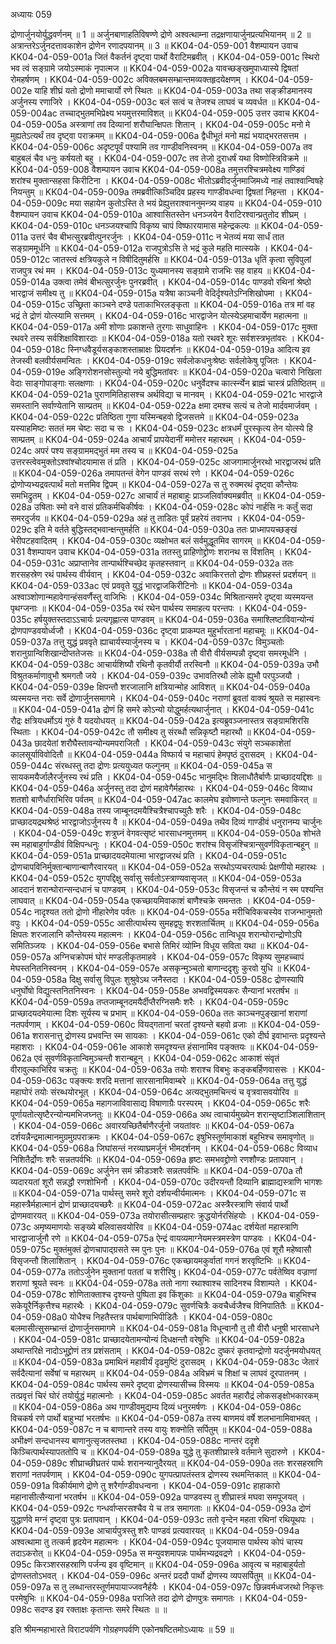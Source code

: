 अध्यायः 059

द्रोणार्जुनयोर्युद्धवर्णनम् ॥ 1 ॥ अर्जुनबाणाहतिविषण्णे द्रोणे अश्वत्थाम्ना तद्रक्षणायार्जुनप्रत्यभियानम् ॥ 2 ॥ अत्रान्तरेऽर्जुनदत्तावकाशेन द्रोणेन रणादपयानम् ॥ 3 ॥
KK04-04-059-001	वैशम्पायन उवाच 
KK04-04-059-001a	जितं वैकर्तनं दृष्ट्वा पार्थो वैराटिमब्रवीत् ।
KK04-04-059-001c	स्थिरो भव त्वं सङ्ग्रामे जयोऽस्माकं नृपात्मज ॥
KK04-04-059-002a	यावच्छङ्खमुपाध्यास्ये द्विषतां रोमहर्षणम् ।
KK04-04-059-002c	अविक्लबमसम्भ्रान्तमव्यक्तहृदयेक्षणम् ।
KK04-04-059-002e	याहि शीघ्रं यतो द्रोणो ममाचार्यो रणे स्थितः ॥
KK04-04-059-003a	तथा सङ्क्रीडमानस्य अर्जुनस्य रणाजिरे ।
KK04-04-059-003c	बलं सत्वं च तेजश्च लाघवं च व्यवर्धत ॥
KK04-04-059-004ac	तच्चाद्भुतमभिप्रेक्ष्य भयमुत्तरमाविशत् ॥
KK04-04-059-005	उत्तर उवाच 
KK04-04-059-005a	अस्त्राणां तव दिव्यानां शरौघान्क्षिपतः शितान् ।
KK04-04-059-005c	मनो मे मुह्यतेऽत्यर्थं तव दृष्ट्वा पराक्रमम् ॥
KK04-04-059-006a	द्वैधीभूतं मनो मह्यं भयाद्भरतसत्तम ।
KK04-04-059-006c	अदृष्टपूर्वं पश्यामि तव गाण्डीवनिस्वनम् ॥
KK04-04-059-007a	तव बाहुबलं चैव धनुः कर्षयतो बहु ।
KK04-04-059-007c	तव तेजो दुराधर्षं यथा विष्णोस्त्रिविक्रमे ॥
KK04-04-059-008	वैशम्पायन उवाच 
KK04-04-059-008a	तमुत्तरश्चित्रमवेक्ष्य गाण्डिवं शरांश्च मुक्तान्सहसा किरीटिना ।
KK04-04-059-008c	भीतोऽब्रवीदर्जुनमाजिमध्ये नाहं तवाश्वान्विषहे नियन्तुम् ॥
KK04-04-059-009a	तमब्रवीत्किञ्चिदिव प्रहस्य गाण्डीवधन्वा द्विषतां निहन्ता ।
KK04-04-059-009c	मया सहायेन कुतोऽस्ति ते भयं प्रेह्युत्तराश्वाननुमन्त्र्य वाहय ॥
KK04-04-059-010	वैशम्पायन उवाच 
KK04-04-059-010a	आश्वासितस्तेन धनञ्जयेन वैराटिरश्वान्प्रतुतोद शीघ्रम् ।
KK04-04-059-010c	धनञ्जयश्चापि विकृष्य चापं विष्फारयामास महेन्द्रकल्पः ॥
KK04-04-059-011a	उत्तरं चैव बीभत्सुरब्रवीत्पुनरर्जुनः ।
KK04-04-059-011c	न भेतव्यं मया सार्धं तात सङ्ग्राममूर्धनि ॥
KK04-04-059-012a	राजपुत्रोऽसि ते भद्रं कुले महति मात्स्यके ।
KK04-04-059-012c	जातस्त्वं क्षत्रियकुले न विषीदितुमर्हसि ॥
KK04-04-059-013a	धृतिं कृत्वा सुविपुलां राजपुत्र रथं मम ।
KK04-04-059-013c	युध्यमानस्य सङ्ग्रामे राजभिः सह वाहय ॥
KK04-04-059-014a	उक्त्वा तमेवं बीभत्सुरर्जुनः पुनरब्रवीत् ।
KK04-04-059-014c	पाण्डवो रथिनां श्रेष्ठो भारद्वाजं समीक्ष्य तु ॥
KK04-04-059-015a	यत्रैषा काञ्चनी वेदिर्दृश्यतेऽग्निशिखोपमा ।
KK04-04-059-015c	उच्छ्रिता काञ्चने दण्डे पताकाभिरलङ्कृता ॥
KK04-04-059-016a	तत्र मां वह भद्रं ते द्रोणं योत्स्यामि सत्तमम् ।
KK04-04-059-016c	भारद्वाजेन योत्स्येऽहमाचार्येण महात्मना ॥
KK04-04-059-017a	अमी शोणाः प्रकाशन्ते तुरगाः साधुवाहिनः ।
KK04-04-059-017c	मुक्ता रथवरे तस्य सर्वशिक्षाविशारदाः ॥
KK04-04-059-018a	यतो रथवरे शूरः सर्वशस्त्रभृतांवरः ।
KK04-04-059-018c	स्निग्धवैडूर्यसङ्काशस्ताम्राक्षः प्रियदर्शनः ॥
KK04-04-059-019a	आदित्य इव तेजस्वी बलवीर्यसमन्वितः ।
KK04-04-059-019c	सर्वलोकधनुःश्रेष्ठः सर्वलोकेषु पूजितः ।
KK04-04-059-019e	अङ्गिरोशनसोस्तुल्यो नये बुद्धिमतांवरः ॥
KK04-04-059-020a	चत्वारो निखिला वेदाः साङ्गोपाङ्गाः सलक्षणाः ।
KK04-04-059-020c	धनुर्वेदश्च कार्त्स्न्येन ब्राह्मं चास्त्रं प्रतिष्ठितम् ॥
KK04-04-059-021a	पुराणमितिहासश्च अर्थविद्या च मानवम् ।
KK04-04-059-021c	भारद्वाजे समस्तानि सर्वाण्येतानि साम्प्रतम् ॥
KK04-04-059-022a	क्षमा दमश्च सत्यं च तेजो मार्दवमार्जवम् ।
KK04-04-059-022c	प्रतिष्ठिता गुणा यस्मिन्बहवो द्विजसत्तमे ॥
KK04-04-059-023a	यस्याहमिष्टः सततं मम चेष्टः सदा च सः ।
KK04-04-059-023c	क्षत्रधर्मं पुरस्कृत्य तेन योत्स्ये हि साम्प्रतम् ॥
KK04-04-059-024a	आचार्यं प्रापयेदानीं ममोत्तर महारथम् ।
KK04-04-059-024c	अपरं पश्य सङ्ग्राममद्भुतं मम तस्य च ॥
KK04-04-059-025a	उत्तरस्त्वेवमुक्तोऽश्वांश्चोदयामास तं प्रति ।
KK04-04-059-025c	आजगामार्जुनरथो भारद्वाजरथं प्रति ॥
KK04-04-059-026a	तमापतन्तं वेगेन पाण्डवं सरथं रणे ।
KK04-04-059-026c	द्रोणोप्यभ्यद्रवत्पार्थं मतो मत्तमिव द्विपम् ॥
KK04-04-059-027a	स तु रुक्मरथं दृष्ट्वा कौन्तेयः समभिद्रुतम् ।
KK04-04-059-027c	आचार्यं तं महाबाहुः प्राञ्जलिर्वाक्यमब्रवीत् ॥
KK04-04-059-028a	उषिताः स्मो वने वासं प्रतिकर्मचिकीर्षवः ।
KK04-04-059-028c	कोपं नार्हसि नः कर्तुं सदा समरदुर्जय ॥
KK04-04-059-029a	अहं तु ताडितः पूर्वं प्रहरेयं तवानघ ।
KK04-04-059-029c	इति मे वर्तते बुद्धिस्तद्भवान्क्षन्तुमर्हति ॥
KK04-04-059-030a	ततः प्राध्मापयच्छङ्खं भेरीपटहवादितम् ।
KK04-04-059-030c	व्यक्षोभत बलं सर्वमुद्धूतमिव सागरम् ॥
KK04-04-059-031	वैशम्पायन उवाच 
KK04-04-059-031a	ततस्तु प्राहिणोद्द्रोणः शरानथ स विंशतिम् ।
KK04-04-059-031c	अप्राप्तानेव तान्पार्थश्चिच्छेद कृतहस्तवान् ॥
KK04-04-059-032a	ततः शरसहस्रेण रथं पार्थस्य वीर्यवान् ।
KK04-04-059-032c	अवाकिरत्ततो द्रोणः शीघ्रहस्तं प्रदर्शयन् ॥
KK04-04-059-033ac	एवं प्रववृते युद्धं भारद्वाजकिरीटिनोः ॥
KK04-04-059-034a	अश्वाञ्शोणान्महावेगान्हंसवर्णैस्तु वाजिभिः ।
KK04-04-059-034c	मिश्रितान्समरे दृष्ट्वा व्यस्मयन्त पृथग्जनाः ॥
KK04-04-059-035a	रथं रथेन पार्थस्य समाहत्य परन्तपः ।
KK04-04-059-035c	हर्षयुक्तस्तदाऽऽचार्यः प्रत्यगृह्णात्स पाण्डवम् ॥
KK04-04-059-036a	समाश्लिष्टाविवान्योन्यं द्रोणपाण्डवयोर्ध्वजौ ।
KK04-04-059-036c	दृष्ट्वा प्राकम्पत मुहुर्भारतानां महाचमूः ॥
KK04-04-059-037a	तत्तु युद्धं प्रववृते ह्याचार्यस्यार्जुनस्य च ।
KK04-04-059-037c	विमुञ्चतोः शरानुग्रान्विशिखान्दीप्ततेजसः ॥
KK04-04-059-038a	तौ वीरौ वीर्यसम्पन्नौ दृष्ट्वा समरमूर्धनि ।
KK04-04-059-038c	आचार्यशिष्यौ रथिनौ कृतवीर्यौ तरस्विनौ ॥
KK04-04-059-039a	उभौ विश्रुतकर्माणावुभौ श्रमगतौ जये ।
KK04-04-059-039c	उभावतिरथौ लोके ह्युभौ परपुञ्जयौ ।
KK04-04-059-039e	क्षिपन्तौ शरजालानि क्षत्रियान्मोह आविशत् ॥
KK04-04-059-040a	व्यस्मयन्त नराः सर्वे द्रोणार्जुनसमागमे ।
KK04-04-059-040c	नराणां ब्रुवतां वाक्यं श्रूयते स महास्वनः ॥
KK04-04-059-041a	द्रोणं हि समरे कोऽन्यो योद्धुमर्हत्यथार्जुनात् ।
KK04-04-059-041c	रौद्रः क्षत्रियधर्मोऽयं गुरुं वै यदयोधयत् ॥
KK04-04-059-042a	इत्यब्रुवञ्जनास्तत्र सङ्ग्रामशिरसि स्थिताः ।
KK04-04-059-042c	तौ समीक्ष्य तु संरब्धौ सन्निकृष्टौ महारथौ ॥
KK04-04-059-043a	छादयेतां शरौघैस्तावन्योन्यमपराजितौ ।
KK04-04-059-043c	संयुगे सञ्चकाशेतां कालसूर्याविवोदितौ ॥
KK04-04-059-044a	विष्फार्य च महाचापं हेमपृष्ठं दुरासदम् ।
KK04-04-059-044c	संरब्धस्तु तदा द्रोणः प्रत्ययुध्यत फल्गुनम् ॥
KK04-04-059-045a	स सायकमयैर्जालैरर्जुनस्य रथं प्रति ।
KK04-04-059-045c	भानुमद्भिः शिलाधौतैर्बाणैः प्राच्छादयद्दिशः ॥
KK04-04-059-046a	अर्जुनस्तु तदा द्रोणं महावेगैर्महारथः ।
KK04-04-059-046c	विव्याध शतशो बाणैर्धाराभिरिव पर्वतम् ॥
KK04-04-059-047ac	कालमेघ इवोष्णान्ते फल्गुनः समवाकिरत् ॥
KK04-04-059-048a	तस्य जाम्बूनदमयैश्चित्रैश्चापच्युतैः शरैः ।
KK04-04-059-048c	प्राच्छादयद्रथश्रेष्ठं भारद्वाजोऽर्जुनस्य वै ॥
KK04-04-059-049a	तथैव दिव्यं गाण्डीवं धनुरानम्य चार्जुनः ।
KK04-04-059-049c	शत्रुघ्नं वेगवत्सृष्टं भारसाधनमुत्तमम् ॥
KK04-04-059-050a	शोभते स्म महाबाहुर्गाण्डीवं विक्षिपन्धनुः ।
KK04-04-059-050c	शरांश्च विसृजंश्चित्रान्सुवर्णविकृतान्बहून् ॥
KK04-04-059-051a	प्राच्छादयदमेयात्मा भारद्वाजरथं प्रति ।
KK04-04-059-051c	द्रोणचापविनिर्मुक्तान्बाणान्बाणैरवारयत् ॥
KK04-04-059-052a	सरथोऽप्यचरत्पार्थः प्रेक्षणीयो महारथः ।
KK04-04-059-052c	युगपद्दिक्षु सर्वासु सर्वतोऽस्त्राण्यवासृजत् ॥
KK04-04-059-053a	आददानं शरान्घोरान्सन्दधानं च पाण्डवम् ।
KK04-04-059-053c	विसृजन्तं च कौन्तेयं न स्म पश्यन्ति लाघवात् ॥
KK04-04-059-054a	एकच्छायमिवाकाशं बाणैश्चक्रे समन्ततः ।
KK04-04-059-054c	नादृश्यत ततो द्रोणो नीहारेणेव पर्वतः ॥
KK04-04-059-055a	मरीचिविकचस्येव राजन्भानुमतो वपुः ।
KK04-04-059-055c	आसीत्पार्थस्य सुमहद्वपुः शरशतार्चितम् ॥
KK04-04-059-056a	क्षिपतः शरजालानि कौन्तेयस्य महात्मनः ।
KK04-04-059-056c	तान्विधूय शरान्घोरान्द्रोणोऽपि समितिञ्जयः ।
KK04-04-059-056e	बभासे तिमिरं व्योम्नि विधूय सविता यथा ॥
KK04-04-059-057a	अग्निचक्रोपमं घोरं मण्डलीकृतमाहवे ।
KK04-04-059-057c	विकृष्य सुमहच्चापं मेघस्तनितनिस्वनम् ।
KK04-04-059-057e	असकृन्मुञ्चतो बाणान्ददृशुः कुरवो युधि ॥
KK04-04-059-058a	दिक्षु सर्वासु विपुलः शुश्रुवेऽथ जनैस्तदा ।
KK04-04-059-058c	द्रोणस्यापि धनुर्घोषो विद्युत्स्तनितनिस्वनः ।
KK04-04-059-058e	अभवद्विस्मयकरः सैन्यानां भरतर्षभ ॥
KK04-04-059-059a	तप्तजाम्बूनदमयैर्दीप्तैरग्निसमैः शरैः ।
KK04-04-059-059c	प्राच्छादयदमेयात्मा दिशः सूर्यस्य च प्रभाम् ॥
KK04-04-059-060a	ततः काञ्चनपुङ्खानां शराणां नतपर्वणाम् ।
KK04-04-059-060c	वियद्गतानां चरतां दृश्यन्ते बहवो व्रजाः ॥
KK04-04-059-061a	शरासनात्तु द्रोणस्य प्रभवन्ति स्म सायकाः ।
KK04-04-059-061c	एको दीर्घ इवाभान्तः प्रदृश्यन्ते महाशराः ।
KK04-04-059-061e	आकाशे समदृश्यन्त हंसानामिव पङ्क्तयः ॥
KK04-04-059-062a	एवं सुवर्णविकृतान्विमुञ्चन्तौ शरान्बहून् ।
KK04-04-059-062c	आकाशं संवृतं वीरावुल्काभिरिव चक्रतुः ॥
KK04-04-059-063a	तयोः शराश्च विबभुः कङ्कबर्हिणवाससः ।
KK04-04-059-063c	पङ्क्त्यः शरदि मत्तानां सारसानामिवाम्बरे ॥
KK04-04-059-064a	तत्तु युद्धं महाघोरं तयोः संरब्धयोरभूत् ।
KK04-04-059-064c	अत्यद्भुतमचिन्त्यं च वृत्रवासवयोरिव ॥
KK04-04-059-065a	महागजाविवासाद्य विषाणाग्रैः परस्परम् ।
KK04-04-059-065c	शरैः पूर्णायतोत्सृष्टैरन्योन्यमभिजघ्नतुः ॥
KK04-04-059-066a	अथ त्वाचार्यमुख्येन शरान्सृष्टाञ्शिलाशितान् ।
KK04-04-059-066c	अवारयच्छितैर्बाणैरर्जुनो जयतांवरः ॥
KK04-04-059-067a	दर्शयन्नैन्द्रमात्मानमुग्रमुग्रपराक्रमः ।
KK04-04-059-067c	इषुभिस्तूर्णमाकाशं बहुभिश्च समावृणोत् ॥
KK04-04-059-068a	जिघांसन्तं नरव्याघ्रमर्जुनं भीमदर्शनम् ।
KK04-04-059-068c	विव्याध निशितैर्द्रोणः शरैः सन्नतपर्वभिः ॥
KK04-04-059-069a	हृष्टः समभवद्द्रोणो रणशौण्डः प्रतापवान् ।
KK04-04-059-069c	अर्जुनेन समं क्रीडञ्शरैः सन्नतपर्वभिः ॥
KK04-04-059-070a	तौ व्यदारयतां शूरौ सन्नद्धौ रणशोभिनौ ।
KK04-04-059-070c	उदीरयन्तौ दिव्यानि ब्राह्माद्यस्त्राणि भागशः ॥
KK04-04-059-071a	पार्थस्तु समरे शूरो दर्शयन्वीर्यमात्मनः ।
KK04-04-059-071c	स महास्त्रैर्महात्मानं द्रोणं प्राच्छादयच्छरैः ॥
KK04-04-059-072ac	अस्त्रैरस्त्राणि संवार्य पार्थो द्रोणमवारयत् ॥
KK04-04-059-073a	तयोरासीत्सम्प्रहारः क्रुद्धयोर्नरसिंहयोः ।
KK04-04-059-073c	अमृष्यमाणयोः सङ्ख्ये बलिवासवयोरिव ॥
KK04-04-059-074ac	दर्शयेतां महास्त्राणि भारद्वाजार्जुनौ रणे ॥
KK04-04-059-075a	ऐन्द्रं वायव्यमाग्नेयमस्त्रमस्त्रेण पाण्डवः ।
KK04-04-059-075c	मुक्तंमुक्तं द्रोणचापाद्ग्रसते स्म पुनः पुनः ॥
KK04-04-059-076a	एवं शूरौ महेष्वासौ विसृजन्तौ शिलाशितान् ।
KK04-04-059-076c	एकच्छायमकुर्वातां गगनं शरवृष्टिभिः ॥
KK04-04-059-077a	ततोऽर्जुनेन मुक्तानां पततां च शरीरिषु।
KK04-04-059-077c	पर्वतेष्विव वज्राणां शराणां श्रूयते स्वनः ॥
KK04-04-059-078a	ततो नागा रथाश्वाश्च सादिनश्च विशाम्पते ।
KK04-04-059-078c	शोणिताक्ताश्च दृश्यन्ते पुष्पिता इव किंशुकाः ॥
KK04-04-059-079a	बाहुभिश्च सकेयूरैर्निकृत्तैश्च महारथैः ।
KK04-04-059-079c	सुवर्णचित्रैः कवचैर्ध्वजैश्च विनिपातितैः ॥
KK04-04-059-08a0	योधैश्च निहतैस्तत्र पार्थबाणाभिपीडितैः ।
KK04-04-059-080c	बलमासीत्सुसम्भ्रान्तं द्रोणार्जुनसमागमे ॥
KK04-04-059-081a	विधून्वानौ तु तौ वीरौ धनुषी भारसाधने ।
KK04-04-059-081c	प्राच्छादयेतामन्योन्यं दिधक्षन्तौ वरेषुभिः ॥
KK04-04-059-082a	अथान्तरिक्षे नादोऽभूद्द्रोणं तत्र प्रशंसताम् ।
KK04-04-059-082c	दुष्करं कृतवान्द्रोणो यदर्जुनमयोधयत् ॥
KK04-04-059-083a	प्रमाथिनं महावीर्यं दृढमुष्टिं दुरासदम् ।
KK04-04-059-083c	जेतारं सर्वदैत्यानां सर्वेषां च महारथम् ॥
KK04-04-059-084a	अविभ्रमं च शिक्षां च लाघवं दूरपातनम् ।
KK04-04-059-084c	पार्थस्य समरे दृष्ट्वा द्रोणस्यासीच्च विस्मयः ॥
KK04-04-059-085a	तत्प्रवृत्तं चिरं घोरं तयोर्युद्धं महात्मनोः ।
KK04-04-059-085c	अवर्तत महारौद्रं लोकसङ्क्षोभकारकम् ॥
KK04-04-059-086a	अथ गाण्डीवमुद्यम्य दिव्यं धनुरमर्षणः ।
KK04-04-059-086c	विचकर्ष रणे पार्थो बाहुभ्यां भरतर्षभः ॥
KK04-04-059-087a	तस्य बाणमयं वर्षे शलभानामिवाभवत् ।
KK04-04-059-087c	न च बाणान्तरे तस्य वायुः शक्नोति सर्पितुम् ॥
KK04-04-059-088a	अभीक्ष्णं सन्दधानस्य बाणानुत्सृजतस्तथा ।
KK04-04-059-088c	नान्तरं ददृशे किञ्चित्पार्थस्यापततोपि च ॥
KK04-04-059-089a	युद्धे तु कृतशीघ्रास्त्रे वर्तमाने सुदारुणे ।
KK04-04-059-089c	शीघ्राच्छीघ्रतरं पार्थः शरानन्यानुदैरयत् ॥
KK04-04-059-090a	ततः शरसहस्राणि शराणां नतपर्वणाम् ।
KK04-04-059-090c	युगपत्प्रापतंस्तत्र द्रोणस्य रथमन्तिकात् ॥
KK04-04-059-091a	विकीर्यमाणे द्रोणे तु शरैर्गाण्डीवधन्वना ।
KK04-04-059-091c	हाहाकारो महानासीत्सैन्यानां भरतर्षभ ॥
KK04-04-059-092a	पाण्डवस्य तु शीघ्रास्त्रं मघवा समपूजयत् ।
KK04-04-059-092c	गन्धर्वाप्सरसश्चैव ये च तत्र समागताः ॥
KK04-04-059-093a	द्रोणं युद्धार्णवे मग्नं दृष्ट्वा पुत्रः प्रतापवान् ।
KK04-04-059-093c	ततो वृन्देन महता रथिनां रथियूथपः ।
KK04-04-059-093e	आचार्यपुत्रस्तु शरैः पाण्डवं प्रत्यवारयत् ॥
KK04-04-059-094a	अश्वत्थामा तु तत्कर्म हृदयेन महात्मनः ।
KK04-04-059-094c	पूजयामास पार्थस्य कोपं चास्य तदाऽकरोत् ॥
KK04-04-059-095a	स मन्युवशमापन्नः पार्थमभ्यद्रवद्रणे ।
KK04-04-059-095c	किरञ्शरसहस्राणि पर्जन्य इव वृष्टिमान् ॥
KK04-04-059-096a	आवृत्य च महाबाहुर्यतो द्रोणस्ततोऽभवत् ।
KK04-04-059-096c	अन्तरं प्रददौ पार्थो द्रोणस्य व्यपसर्पितुम् ॥
KK04-04-059-097a	स तु लब्धान्तरस्तूर्णमपायाज्जवनैर्हयैः ।
KK04-04-059-097c	छिन्नवर्मध्वजरथो निकृत्तः परमेषुभिः ॥
KK04-04-059-098a	पराजिते तदा द्रोणे द्रोणपुत्रः समागतः ।
KK04-04-059-098c	सदण्ड इव रक्ताक्षः कृतान्तः समरे स्थितः ॥ ॥

इति श्रीमन्महाभारते विराटपर्वणि गोग्रहणपर्वणि एकोनषष्टितमोऽध्यायः ॥ 59 ॥
